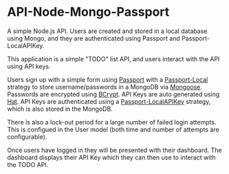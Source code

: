 # API-Node-Mongo-Passport
A simple Node.js API. Users are created and stored in a local database using Mongo, and they are authenticated using Passport and Passport-LocalAPIKey.

This application is a simple "TODO" list API, and users interact with the API using API keys. 

Users sign up with a simple form using [Passport](http://passportjs.org/) with a [Passport-Local](https://github.com/jaredhanson/passport-local) strategy to store username/passwords in a MongoDB via [Mongoose](https://github.com/Automattic/mongoose). Passwords are encrypted using [BCrypt](https://github.com/ncb000gt/node.bcrypt.js). API Keys are auto generated using [Hat](https://github.com/substack/node-hat). API Keys are authenticated using a [Passport-LocalAPIKey](https://github.com/cholalabs/passport-localapikey) strategy, which is also stored in the MongoDB.

There is also a lock-out period for a large number of failed login attempts. This is configued in the User model (both time and number of attempts are configurable).

Once users have logged in they will be presented with their dashboard. The dashboard displays their API Key which they can then use to interact with the TODO API.
